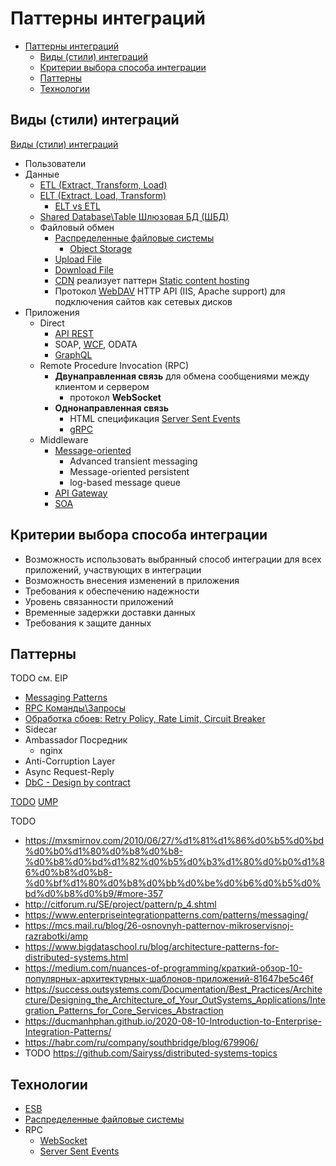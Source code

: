 # Паттерны интеграций

- [Паттерны интеграций](#паттерны-интеграций)
  - [Виды (стили) интеграций](#виды-стили-интеграций)
  - [Критерии выбора способа интеграции](#критерии-выбора-способа-интеграции)
  - [Паттерны](#паттерны)
  - [Технологии](#технологии)

## Виды (стили) интеграций

[Виды (стили) интеграций](https://www.enterpriseintegrationpatterns.com/patterns/messaging/IntegrationStylesIntro.html)

- Пользователи
- Данные
  - [ETL (Extract, Transform, Load)](https://python.ivan-shamaev.ru/etl-best-practices-design-data-patterns/)
  - [ELT (Extract, Load, Transform)](https://www.striim.com/blog/data-integration/)
    - [ELT vs ETL](https://coderlessons.com/tutorials/bolshie-dannye-i-analitika/teoriia-khraneniia-dannykh/5-etl-protiv-elt)
  - [Shared Database\Table Шлюзовая БД (ШБД)](pattern.shareddb.md)
  - Файловый обмен
    - [Распределенные файловые системы](../../../technology/filesystem/filesystem.md)
      - [Object Storage](../../../technology/store/object.storage.md)
    - [Upload File](pattern.uploadfile.md)
    - [Download File](../../../api/api.rest.md)
    - [CDN](../../system.class/cdn.md) реализует паттерн [Static content hosting](https://learn.microsoft.com/en-us/azure/architecture/patterns/static-content-hosting)
    - Протокол [WebDAV](https://xakep.ru/2014/09/09/webdav/) HTTP API (IIS, Apache support) для подключения сайтов как сетевых дисков
- Приложения
  - Direct
    - [API REST](../../../api/api.md)
    - SOAP, [WCF](../../../technology/protocols.integration/wcf.md), ODATA
    - [GraphQL](../../../technology/protocols.integration/graphql.md)
  - Remote Procedure Invocation (RPC)
    - __Двунаправленная связь__ для обмена сообщениями между клиентом и сервером
      - протокол __WebSocket__
    - __Однонаправленная связь__
      - HTML спецификация [Server Sent Events](../../../technology/protocols.integration/sse.md)
      - [gRPC](../../../technology/protocols.integration/grpc.md)
  - Middleware
    - [Message-oriented](pattern.messagebroker.md)
      - Advanced transient messaging
      - Message-oriented persistent
      - log-based message queue
    - [API Gateway](../../../api/api.gateway.md)
    - [SOA](../../style/soa.md)

## Критерии выбора способа интеграции

- Возможность использовать выбранный способ интеграции для всех приложений, участвующих в интеграции
- Возможность внесения изменений в приложения
- Требования к обеспечению надежности
- Уровень связанности приложений
- Временные задержки доставки данных
- Требования к защите данных

## Паттерны

TODO см. EIP

- [Messaging Patterns](pattern.messagebroker.md)
- [RPC Команды\Запросы](pattern.rpc.md)
- [Обработка сбоев: Retry Policy, Rate Limit, Circuit Breaker](../fault.tolerance/pattern.failure.md)
- Sidecar
- Ambassador Посредник
  - nginx
- Anti-Corruption Layer
- Async Request-Reply
- [DbC - Design by contract](https://habr.com/ru/company/southbridge/blog/679906/)

[TODO](https://habr.com/ru/company/southbridge/blog/679906/)
[UMP](https://airtable.com/embed/shr8hjWhgmcRMq8ZT/tblRsPPtXXbYI4IzT)

TODO
- https://mxsmirnov.com/2010/06/27/%d1%81%d1%86%d0%b5%d0%bd%d0%b0%d1%80%d0%b8%d0%b8-%d0%b8%d0%bd%d1%82%d0%b5%d0%b3%d1%80%d0%b0%d1%86%d0%b8%d0%b8-%d0%bf%d1%80%d0%b8%d0%bb%d0%be%d0%b6%d0%b5%d0%bd%d0%b8%d0%b9/#more-357
- http://citforum.ru/SE/project/pattern/p_4.shtml
- https://www.enterpriseintegrationpatterns.com/patterns/messaging/
- https://mcs.mail.ru/blog/26-osnovnyh-patternov-mikroservisnoj-razrabotki/amp
- https://www.bigdataschool.ru/blog/architecture-patterns-for-distributed-systems.html
- https://medium.com/nuances-of-programming/краткий-обзор-10-популярных-архитектурных-шаблонов-приложений-81647be5c46f
- https://success.outsystems.com/Documentation/Best_Practices/Architecture/Designing_the_Architecture_of_Your_OutSystems_Applications/Integration_Patterns_for_Core_Services_Abstraction
- https://ducmanhphan.github.io/2020-08-10-Introduction-to-Enterprise-Integration-Patterns/
- https://habr.com/ru/company/southbridge/blog/679906/
- TODO https://github.com/Sairyss/distributed-systems-topics

## Технологии

- [ESB](../../../technology/middleware/esb.md)
- [Распределенные файловые системы](../../../technology/filesystem/dfs.md)
- RPC
  - [WebSocket](../../../technology/protocols.integration/websocket.md)
  - [Server Sent Events](../../../technology/protocols.integration/sse.md)
